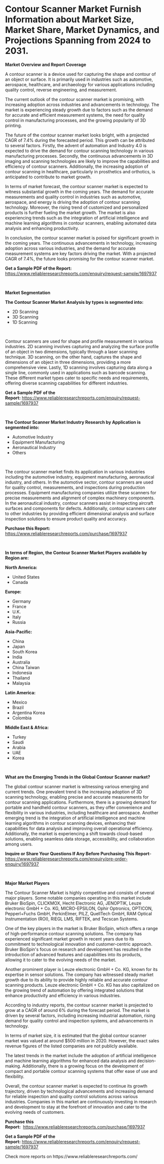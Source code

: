 <p><h1>Contour Scanner Market Furnish Information about Market Size, Market Share, Market Dynamics, and Projections Spanning from 2024 to 2031.</h1></p><p><strong>Market Overview and Report Coverage</strong></p>
<p><p>A contour scanner is a device used for capturing the shape and contour of an object or surface. It is primarily used in industries such as automotive, aerospace, healthcare, and archaeology for various applications including quality control, reverse engineering, and measurement.</p><p>The current outlook of the contour scanner market is promising, with increasing adoption across industries and advancements in technology. The market is experiencing steady growth due to factors such as the demand for accurate and efficient measurement systems, the need for quality control in manufacturing processes, and the growing popularity of 3D printing.</p><p>The future of the contour scanner market looks bright, with a projected CAGR of 7.4% during the forecasted period. This growth can be attributed to several factors. Firstly, the advent of automation and Industry 4.0 is expected to drive the demand for contour scanning technology in various manufacturing processes. Secondly, the continuous advancements in 3D imaging and scanning technologies are likely to improve the capabilities and efficiency of contour scanners. Additionally, the increasing adoption of contour scanning in healthcare, particularly in prosthetics and orthotics, is anticipated to contribute to market growth.</p><p>In terms of market forecast, the contour scanner market is expected to witness substantial growth in the coming years. The demand for accurate measurements and quality control in industries such as automotive, aerospace, and energy is driving the adoption of contour scanning technology. Moreover, the rising trend of customized and personalized products is further fueling the market growth. The market is also experiencing trends such as the integration of artificial intelligence and machine learning algorithms in contour scanners, enabling automated data analysis and enhancing productivity.</p><p>In conclusion, the contour scanner market is poised for significant growth in the coming years. The continuous advancements in technology, increasing adoption across various industries, and the demand for accurate measurement systems are key factors driving the market. With a projected CAGR of 7.4%, the future looks promising for the contour scanner market.</p></p>
<p><strong>Get a Sample PDF of the Report:</strong> <a href="https://www.reliableresearchreports.com/enquiry/request-sample/1697937">https://www.reliableresearchreports.com/enquiry/request-sample/1697937</a></p>
<p>&nbsp;</p>
<p><strong>Market Segmentation</strong></p>
<p><strong>The Contour Scanner Market Analysis by types is segmented into:</strong></p>
<p><ul><li>2D Scanning</li><li>3D Scanning</li><li>1D Scanning</li></ul></p>
<p>&nbsp;</p>
<p><p>Contour scanners are used for shape and profile measurement in various industries. 2D scanning involves capturing and analyzing the surface profile of an object in two dimensions, typically through a laser scanning technique. 3D scanning, on the other hand, captures the shape and dimensions of an object in three dimensions, providing a more comprehensive view. Lastly, 1D scanning involves capturing data along a single line, commonly used in applications such as barcode scanning. These different market types cater to specific needs and requirements, offering diverse scanning capabilities for different industries.</p></p>
<p><strong>Get a Sample PDF of the Report:</strong>&nbsp;<a href="https://www.reliableresearchreports.com/enquiry/request-sample/1697937">https://www.reliableresearchreports.com/enquiry/request-sample/1697937</a></p>
<p>&nbsp;</p>
<p><strong>The Contour Scanner Market Industry Research by Application is segmented into:</strong></p>
<p><ul><li>Automotive Industry</li><li>Equipment Manufacturing</li><li>Aeronautical Industry</li><li>Others</li></ul></p>
<p>&nbsp;</p>
<p><p>The contour scanner market finds its application in various industries including the automotive industry, equipment manufacturing, aeronautical industry, and others. In the automotive sector, contour scanners are used for quality control, measurements, and inspections during production processes. Equipment manufacturing companies utilize these scanners for precise measurements and alignment of complex machinery components. In the aeronautical industry, contour scanners assist in inspecting aircraft surfaces and components for defects. Additionally, contour scanners cater to other industries by providing efficient dimensional analysis and surface inspection solutions to ensure product quality and accuracy.</p></p>
<p><strong>Purchase this Report:</strong>&nbsp; <a href="https://www.reliableresearchreports.com/purchase/1697937">https://www.reliableresearchreports.com/purchase/1697937</a></p>
<p>&nbsp;</p>
<p><strong>In terms of Region, the Contour Scanner Market Players available by Region are:</strong></p>
<p>
    <p> <strong> North America: </strong>
        <ul>
            <li>United States</li>
            <li>Canada</li>
        </ul>
        </p> 
    <p> <strong> Europe: </strong>
        <ul>
            <li>Germany</li>
            <li>France</li>
            <li>U.K.</li>
            <li>Italy</li>
            <li>Russia</li>
        </ul>
        </p> 
    <p> <strong> Asia-Pacific: </strong>
        <ul>
            <li>China</li>
            <li>Japan</li>
            <li>South Korea</li>
            <li>India</li>
            <li>Australia</li>
            <li>China Taiwan</li>
            <li>Indonesia</li>
            <li>Thailand</li>
            <li>Malaysia</li>
        </ul>
        </p> 
    <p> <strong> Latin America: </strong>
        <ul>
            <li>Mexico</li>
            <li>Brazil</li>
            <li>Argentina Korea</li>
            <li>Colombia</li>
        </ul>
        </p> 
    <p> <strong> Middle East & Africa: </strong>
        <ul>
            <li>Turkey</li>
            <li>Saudi</li>
            <li>Arabia</li>
            <li>UAE</li>
            <li>Korea</li>
        </ul>
    </p>
    </p>
<p>&nbsp;</p>
<p><strong>What are the Emerging Trends in the Global Contour Scanner market?</strong></p>
<p><p>The global contour scanner market is witnessing various emerging and current trends. One prevalent trend is the increasing adoption of 3D scanning technology, enabling precise and accurate measurements for contour scanning applications. Furthermore, there is a growing demand for portable and handheld contour scanners, as they offer convenience and flexibility in various industries, including healthcare and aerospace. Another emerging trend is the integration of artificial intelligence and machine learning algorithms in contour scanning devices, enhancing their capabilities for data analysis and improving overall operational efficiency. Additionally, the market is experiencing a shift towards cloud-based solutions, enabling seamless data storage, accessibility, and collaboration among users.</p></p>
<p><strong>Inquire or Share Your Questions If Any Before Purchasing This Report</strong>- <a href="https://www.reliableresearchreports.com/enquiry/pre-order-enquiry/1697937">https://www.reliableresearchreports.com/enquiry/pre-order-enquiry/1697937</a></p>
<p>&nbsp;</p>
<p><strong>Major Market Players</strong></p>
<p><p>The Contour Scanner Market is highly competitive and consists of several major players. Some notable companies operating in this market include Bruker BioSpin, CLICKMOX, Hecht Electronic AG, JENOPTIK, Leuze electronic GmbH + Co. KG, MICRO-EPSILON, Ophir Optronics, OPTICON, Pepperl+Fuchs GmbH, PerkinElmer, PILZ, QuellTech GmbH, RAM Optical Instrumentation (ROI), RIEGL LMS, RIFTEK, and Tecscan Systems.</p><p>One of the key players in the market is Bruker BioSpin, which offers a range of high-performance contour scanning solutions. The company has experienced significant market growth in recent years due to its commitment to technological innovation and customer-centric approach. Bruker BioSpin's focus on research and development has resulted in the introduction of advanced features and capabilities into its products, allowing it to cater to the evolving needs of the market.</p><p>Another prominent player is Leuze electronic GmbH + Co. KG, known for its expertise in sensor solutions. The company has witnessed steady market growth due to its ability to provide highly reliable and accurate contour scanning products. Leuze electronic GmbH + Co. KG has also capitalized on the growing trend of automation by offering integrated solutions that enhance productivity and efficiency in various industries.</p><p>According to industry reports, the contour scanner market is projected to grow at a CAGR of around 6% during the forecast period. The market is driven by several factors, including increasing industrial automation, rising demand for quality control and inspection systems, and advancements in technology.</p><p>In terms of market size, it is estimated that the global contour scanner market was valued at around $500 million in 2020. However, the exact sales revenue figures of the listed companies are not publicly available.</p><p>The latest trends in the market include the adoption of artificial intelligence and machine learning algorithms for enhanced data analysis and decision-making. Additionally, there is a growing focus on the development of compact and portable contour scanning systems that offer ease of use and flexibility.</p><p>Overall, the contour scanner market is expected to continue its growth trajectory, driven by technological advancements and increasing demand for reliable inspection and quality control solutions across various industries. Companies in this market are continuously investing in research and development to stay at the forefront of innovation and cater to the evolving needs of customers.</p></p>
<p><strong>Purchase this Report:</strong>&nbsp;&nbsp;<a href="https://www.reliableresearchreports.com/purchase/1697937">https://www.reliableresearchreports.com/purchase/1697937</a></p>
<p></p>
<p><strong>Get a Sample PDF of the Report:</strong>&nbsp;<a href="https://www.reliableresearchreports.com/enquiry/request-sample/1697937">https://www.reliableresearchreports.com/enquiry/request-sample/1697937</a></p>
<p>Check more reports on https://www.reliableresearchreports.com/</p>